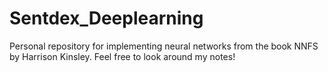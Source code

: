 # Sentdex_Deeplearning

Personal repository for implementing neural networks from the book NNFS by Harrison Kinsley.
Feel free to look around my notes!

